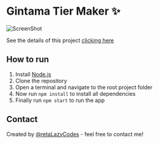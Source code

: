 # Gintama Tier Maker ✨

![ScreenShot]() 

See the details of this project [clicking here](https://github.com/retaLazyCodes/GintamaScraper#readme)


## How to run

1. Install [Node.js](https://nodejs.org)
2. Clone the repository
3. Open a terminal and navigate to the root project folder
4. Now run `npm install` to install all dependencies
5. Finally run `npm start` to run the app
## Contact

Created by [@retaLazyCodes](https://github.com/retaLazyCodes) - feel free to contact me!

